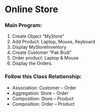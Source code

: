 # Online Store

### Main Program:
1.	Create Object “MyStore”
2.	Add Product: Laptop, Mouse, Keyboard
3.	Display MyStoreInventory
4.	Create Customer “Pak Budi”
5.	Order product: Laptop & Mouse
6.	Display the Orders.

### Follow this Class Relationship:
- Association: Customer – Order
- Aggregation: Store – Order
- Composition: Store – Product
- Composition: Order – Product
